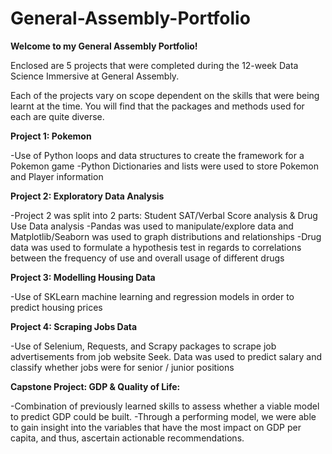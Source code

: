# General-Assembly-Portfolio
**Welcome to my General Assembly Portfolio!**

Enclosed are 5 projects that were completed during the 12-week Data Science Immersive at General Assembly.

Each of the projects vary on scope dependent on the skills that were being learnt at the time.  You will find that the packages and methods used for each are quite diverse.


**Project 1: Pokemon**

-Use of Python loops and data structures to create the framework for a Pokemon game
-Python Dictionaries and lists were used to store Pokemon and Player information

**Project 2: Exploratory Data Analysis**

-Project 2 was split into 2 parts: Student SAT/Verbal Score analysis & Drug Use Data analysis
-Pandas was used to manipulate/explore data and Matplotlib/Seaborn was used to graph distributions and relationships
-Drug data was used to formulate a hypothesis test in regards to correlations between the frequency of use and overall usage of different drugs

**Project 3: Modelling Housing Data**

-Use of SKLearn machine learning and regression models in order to predict housing prices

**Project 4: Scraping Jobs Data**

-Use of Selenium, Requests, and Scrapy packages to scrape job advertisements from job website Seek. Data was used to predict salary and classify whether jobs were for senior / junior positions

**Capstone Project: GDP & Quality of Life:**

-Combination of previously learned skills to assess whether a viable model to predict GDP could be built. 
-Through a performing model, we were able to gain insight into the variables that have the most impact on GDP per capita, and thus, ascertain actionable recommendations.
